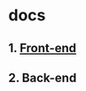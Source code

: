 # docs

## 1. [Front-end](https://github.com/yimian/docs/blob/main/front-end/code-guide.md)

## 2. Back-end

